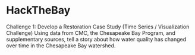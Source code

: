 # HackTheBay
Challenge 1: Develop a Restoration Case Study (Time Series / Visualization Challenge) Using data from CMC, the Chesapeake Bay Program, and supplementary sources, tell a story about how water quality has changed over time in the Chesapeake Bay watershed.
